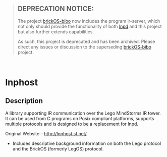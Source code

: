> ## DEPRECATION NOTICE:
> The project [brickOS-bibo](https://github.com/BrickBot/BrickOS-Bibo) now includes the program ir-server, which not only should provide the functionality of both [lnpd](https://github.com/BrickBot/lnpd/) and this project but also further extends capabilities.
> 
> As such, this project is deprecated and has been archived.  Please direct any issues or discussion to the superseding [brickOS-bibo](https://github.com/BrickBot/BrickOS-Bibo) project.

&nbsp;

# lnphost

## Description
 A library supporting IR communication over the Lego MindStorms IR tower. It can be used from C programs on Posix compliant platforms, supports multiple protocols and is designed to be a replacement for lnpd.

Original Website – http://lnphost.sf.net/
* Includes descriptive background information on both the Lego protocol and the BrickOS (formerly LegOS) protocol.
